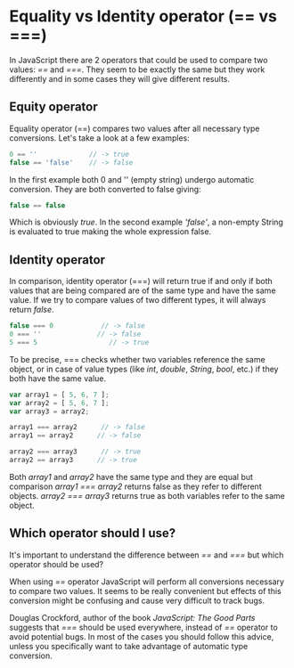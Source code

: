 # Equality vs Identity operator (== vs ===)

In JavaScript there are 2 operators that could be used to compare two values: _==_ and _===_. They seem to be exactly the same but they work differently and in some cases they will give different results.

## Equity operator

Equality operator (==) compares two values after all necessary type conversions. Let's take a look at a few examples:

```javascript
0 == ''             // -> true
false == 'false'    // -> false
```

In the first example both 0 and '' (empty string) undergo automatic conversion. They are both converted to false giving:

```javascript
false == false
```

Which is obviously _true_. In the second example _'false'_, a non-empty String is evaluated to true making the whole expression false.

## Identity operator

In comparison, identity operator (===) will return true if and only if both values that are being compared are of the same type and have the same value. If we try to compare values of two different types, it will always return _false_.

```javascript
false === 0            // -> false
0 === ''              // -> false
5 === 5                  // -> true
```

To be precise, === checks whether two variables reference the same object, or in case of value types (like _int_, _double_, _String_, _bool_, etc.) if they both have the same value.

```javascript
var array1 = [ 5, 6, 7 ];
var array2 = [ 5, 6, 7 ];
var array3 = array2;

array1 === array2      // -> false
array1 == array2      // -> false

array2 === array3      // -> true
array2 == array3      // -> true
```

Both _array1_ and _array2_ have the same type and they are equal but comparison _array1 === array2_ returns false as they refer to different objects. _array2 === array3_ returns true as both variables refer to the same object.

## Which operator should I use?

It's important to understand the difference between _==_ and _===_ but which operator should be used?

When using _==_ operator JavaScript will perform all conversions necessary to compare two values. It seems to be really convenient but effects of this conversion might be confusing and cause very difficult to track bugs.

Douglas Crockford, author of the book _JavaScript: The Good Parts_ suggests that _===_ should be used everywhere, instead of _==_ operator to avoid potential bugs. In most of the cases you should follow this advice, unless you specifically want to take advantage of automatic type conversion.
